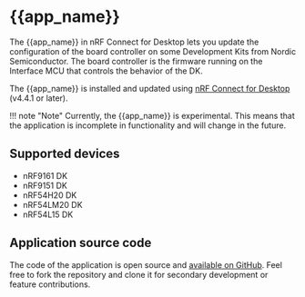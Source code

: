 # {{app_name}}

The {{app_name}} in nRF Connect for Desktop lets you update the configuration of the board controller on some Development Kits from Nordic Semiconductor.
The board controller is the firmware running on the Interface MCU that controls the behavior of the DK.

The {{app_name}} is installed and updated using [nRF Connect for Desktop](https://docs.nordicsemi.com/bundle/nrf-connect-desktop/page/index.html) (v4.4.1 or later).

!!! note "Note"
      Currently, the {{app_name}} is experimental. This means that the application is incomplete in functionality and will change in the future.

## Supported devices

- nRF9161 DK
- nRF9151 DK
- nRF54H20 DK
- nRF54LM20 DK
- nRF54L15 DK

## Application source code

The code of the application is open source and [available on GitHub](https://github.com/NordicSemiconductor/pc-nrfconnect-board-configurator).
Feel free to fork the repository and clone it for secondary development or feature contributions.
